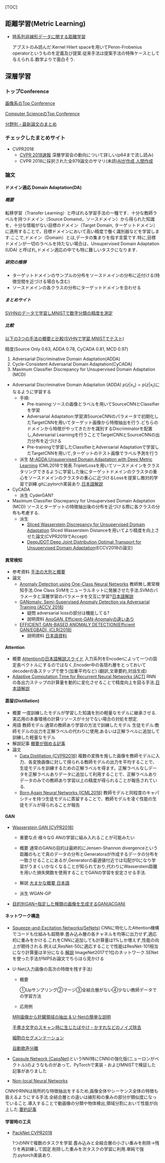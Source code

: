 [TOC]

## 距離学習(Metric Learning)

* [時系列非線形データに関する距離学習](https://arxiv.org/pdf/1805.12324.pdf)
  
  アブストのみ読んだ.Kernel Hilert spaceを用いてPeron-Frobenius operatorというものを定義及び提案.従来手法は提案手法の特殊ケースとして与えられる.数学よりで面白そう.

## 深層学習

### トップConference

[画像系のTop Conference](http://www.guide2research.com/topconf/computer-vision)

[Computer ScienceのTop Conference](http://www.guide2research.com/topconf/)

[分野別・最新論文のまとめ](https://paperswithcode.com/sota)

### チェックしたまとめサイト

* CVPR2018
  * [CVPR 2018速報](https://www.slideshare.net/cvpaperchallenge/cvpr-2018-102878612)
    深層学習会の動向について詳しい(p64まで流し読み)
  * CVPR 2018に採択された全979論文のサマリ(未読)[AIが作成](https://drive.google.com/open?id=1xJy-MRn9QGWo4rnYm1Mv49jxwdKrwz31),[人間作成](https://github.com/cvpaperchallenge/CVPR2018_Survey)

### 論文

#### ドメイン適応 Domain Adaptation(DA)

##### 概要

転移学習（Transfer Learning）と呼ばれる学習手法の一種です．十分な教師ラベルを持つドメイン（Source Domaind，ソースドメイン）から得られた知識を，十分な情報がない目標のドメイン（Target Domain, ターゲットドメイン）に適用することで，目標ドメインにおいて高い精度で働く識別器などを学習します.ここで,ドメイン（Domain）とは,データの集まりを指す言葉です.特に,目標ドメインが一切のラベルを持たない場合は、Unsupervised Domain Adaptation (UDA) と呼ばれ,ドメイン適応の中でも特に難しいタスクになります．

##### 研究の推移

* ターゲットドメインのサンプルの分布をソースドメインの分布に近付ける(特徴空間を近づける場合も含む)
* ソースドメインの各クラスの分布にターゲットドメインを合わせる



##### まとめサイト

[SVHNのデータで学習しMNISTで数字分類の精度を測定](https://medium.com/@crosssceneofwindff/domain-adaptation-about-adda-cycada-and-mcd-5f10c57f9ea9)

##### 比較

[以下の3つの手法の概要と比較(SVHNで学習,MNISTでテスト)](https://medium.com/@crosssceneofwindff/domain-adaptation-about-adda-cycada-and-mcd-5f10c57f9ea9)

精度(Source Only 0.63, ADDA 0.78, CyCADA 0.81, MCD 0.97)

1. Adversarial Discriminative Domain Adaptation(ADDA)
2. Cycle-Consistent Adversarial Domain Adaptation(CyCADA)
3. Maximum Classifier Discrepancy for Unsupervised Domain Adaptation (MCD)

* Adversarial Discriminative Domain Adaptation (ADDA)
  $p(z | x_s) = p(z | x_t)$になるように学習する
  * 手順:
    * Pre-training:ソースの画像とラベルを用いてSourceCNNとClassifierを学習
    * Adversarial Adaptation:学習済SourceCNNのパラメータで初期化したTargetCNNを用いてターゲット画像から特徴抽出を行う.どちらのドメインから特徴がやってきたかを識別するDiscriminatorを配置し,Adversarial Learningを行うことでTargetCNNとSourceCNNの出力分布を近づける
    * Pre-trainingで学習したClassifierとAdversarial Adaptationで学習したTargetCNNを用いて,ターゲットのテスト画像でラベル予測を行う
  * 派生
    [M-ADDA:Unsupervised Domain Adaptation with Deep Metric Learning](https://arxiv.org/abs/1807.02552v1)
    ICML2018で発表.TripletLossを用いてソースドメインをクラスタリングできるように学習した後にターゲットドメインのクラスタの重心をソースドメインのクラスタの重心に近づけるLossを提案し敵対的学習で訓練.gitにpytorch実装あり.[日本語解説](https://qiita.com/himatya/items/6fefe5d92152265db95a)
* CyCADA
  * 派生
    CyderGAN?
* Maximum Classifier Discrepancy for Unsupervised Domain Adaptation (MCD)
  ソースとターゲットの特徴抽出後の分布を近づける際に各クラスの分布も考慮する.
  * 派生
    * [Sliced Wasserstein Discrepancy for Unsupervised Domain Adaptation](https://arxiv.org/pdf/1903.04064.pdf)
      Sliced Wasserstein Distanceを用いてより精度を向上させた論文(CVPR2019でAccept)
    * [DeepJDOT:Deep Joint Distribution Optimal Transport for Unsupervised Domain Adaptation](https://arxiv.org/pdf/1803.10081.pdf)(ECCV2018の論文)

#### 異常検知

* 参考資料
  [手法の大別と概要](https://fisproject.jp/2019/03/deep-learning-for-anomaly-detection-1/)
* 論文
  * [Anomaly Detection using One-Class Neural Networks](https://arxiv.org/abs/1802.06360)
    教師無し異常検知手法.One Class SVMをニューラルネットに発展させた手法.SVMのパラメータと深層学習のパラメータを交互に学習?[日本語解説](https://www.smartbowwow.com/2018/12/anomaly-detection-using-one-class.html)
  * [GANomaly: Semi-Supervised Anomaly Detection via Adversarial Training (ACCV 2018)](https://arxiv.org/abs/1805.06725)
    * 疑問
      adversarial lossの部分は機能してる?
    * 説明資料
      [AnoGAN, Efficient-GAN-Anomalyの違いあり](https://qiita.com/masataka46/items/a905465f2a93c90f62ea)
  * [EFFICIENT GAN-BASED ANOMALY DETECTION(Efficient GAN/EGBAD), ICLR(2018)](https://arxiv.org/pdf/1802.06222.pdf)
    * 説明資料
      [日本語資料](https://qiita.com/masataka46/items/49dba2790fa59c29126b)

#### Attention

* 概要
  [Attentionの日本語解説スライド](https://www.slideshare.net/yutakikuchi927/deep-learning-nlp-attention)
  入力系列をEncoderによって一つの固定長ベクトルにするのではなく,Encoder中の各隠れ層をとっておいてdecoderの各ステップで使う(加重平均など)
  (翻訳,文章要約,対話生成)
* [Adaptive Computation Time for Recurrent Neural Networks (ACT)](https://arxiv.org/abs/1603.08983)
  RNNの各出力ステップの計算量を動的に変化させることで精度向上を図る手法.[日本語解説](https://qiita.com/shotasakamoto/items/80809657c4492721b709)



#### 蒸留(Distillation)

* 概要
  一度訓練したモデルが学習した知識を別の軽量なモデルに継承させる.
  実応用の本番環境の計算リソースが十分でない場合の対処を想定.
* 用語
  教師モデル:通常の教師あり学習の方法で訓練したモデル
  生徒モデル:教師モデルの出力を正解ラベルの代わりに使用,あるいは正解ラベルに追加して訓練した軽量なモデル
* 解説記事
  [概要が掴める記事](https://bit.ly/2VQvhX8)
* 論文
  * [Data Distillation (CVPR2018)](https://arxiv.org/abs/1712.04440)
    複数の変換を施した画像を教師モデルに入力、各変換画像に対して得られる教師モデルの出力を平均することで、生徒モデルを訓練するための正解ラベルを得ます。正解ラベルなしデータを正解ラベルありデータに追加して利用することで、正解ラベルありデータのみでの教師あり学習以上の精度が得られることが報告されている.
  * [Born Again Neural Networks (ICML2018)](https://arxiv.org/abs/1805.04770)
    教師モデルと同程度のキャパシティを持つ生徒モデルに蒸留することで、教師モデルを凌ぐ性能の生徒モデルが得られることが報告

#### GAN

* [Wasserstein GAN (CVPR2018)](https://arxiv.org/pdf/1701.07875.pdf)

  * 重要な点
    様々なG ANの学習に組み入れることが可能みたい

  * 概要
    通常のGANの目的は最終的にJensen-Shannon divergenceという距離のもとで真のデータの分布とGeneratoraが作成するデータの分布を一致させることにあるが,Generatorの最適値付近では勾配が0になり学習がうまくいかなくなることが知られており,代わりにWasserstein距離を用いた損失関数を使用することでGANの学習を安定させる手法.

  * 解説
    [大まかな概要 日本語](https://qiita.com/triwave33/items/5c95db572b0e4d0df4f0)
  * 派生
    WGAN-GP

* [目的別GAN+指定した種類の画像を生成するGAN(ACGAN)](https://bit.ly/2yZjWLI)

#### ネットワーク構造

- [Squeeze-and-Excitation Networks(SeNets)](https://arxiv.org/abs/1709.01507)
  CNNに特化したAttention機構でコードも仕組みも超簡単.畳み込み層の各チャネルを均等に出力せず,適応的に重みをかける.これをCNNに追加しても計算量は1%しか増えず,性能の向上が期待される.例えば,ResNet-50に適応することで性能はResNet-101相当になり計算量は半分になる.[解説](https://qiita.com/daisukelab/items/0ec936744d1b0fd8d523)
  ImageNet2017で1位のネットワーク.SENetを使った手法がNIPSお論文でちらほら見かける

- U-Net(入力画像の高次の特徴を残す手法)

  - 概要

    ①Upサンプリング②マージ③全結合層がない④少ない教師データでの学習方法

  * 応用例
    
  [MRI画像から肝臓領域の抽出 & U-Netの簡単な説明](https://lp-tech.net/articles/5MIeh)
    
    [手書き文字のスキャン時に生じたぼやけ・かすれなどのノイズ除去](https://confit.atlas.jp/guide/event-img/jsai2018/4M1-01/public/pdf?type=in)
    
    [細胞のセグメンテーション](https://blog.negativemind.com/2019/03/15/semantic-segmentation-by-u-net/)
    
    [自動歌声分離](https://qiita.com/xiao_ming/items/88826e576b87141c4909)

- [Capsule Network (CapsNet)](https://qiita.com/motokimura/items/cae9defed10cb5efeb62)というNN(特にCNN)の強化版(ニューロンがベクトル)のようなものがあって、PyTorchで実装・およびMNISTで検証した記事がありました

- [Non-local Neural Networks](https://arxiv.org/abs/1711.07971)
  
CNNやRNNは局所的な特徴抽出をするため,画像全体やシーケンス全体の特徴も扱えるようにする手法.全結合層との違いは線形和の重みの部分が類似度になっていること.導入することで動画像の分類や物体検出,領域分割において性能が向上した.[要約記事](https://uiiurz1.hatenablog.com/entry/2018/12/30/152038)

#### 学習時の工夫

* [PackNet CVPR2018](https://arxiv.org/abs/1711.05769)
  
  1つのNNで複数のタスクを学習.畳み込みと全結合層の小さい重みを削除→残りを再訓練して固定.削除した重みを次タスクの学習に利用.単純で強力.pytorch実装あり.